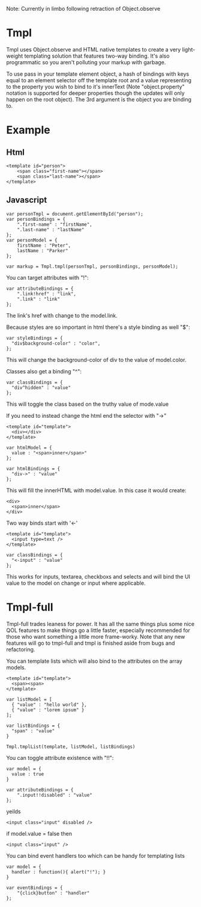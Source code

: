 Note: Currently in limbo following retraction of Object.observe

Tmpl
====

Tmpl uses Object.observe and HTML native templates to create a very light-weight templating solution that features two-way binding.  It's also programmatic so you aren't polluting your markup with garbage.

To use pass in your template element object, a hash of bindings with keys equal to an element selector off the template root and a value representing to the property you wish to bind to it's innerText (Note "object.property" notation is supported for deeper properties though the updates will only happen on the root object).  The 3rd argument is the object you are binding to.

Example
=======

Html
----

```
<template id="person">
	<span class="first-name"></span>
	<span class="last-name"></span>
</template>
```

Javascript
----------

```
var personTmpl = document.getElementById("person");
var personBindings = {
	".first-name" : "firstName",
	".last-name" : "lastName"
};
var personModel = {
	firstName : "Peter",
	lastName : "Parker"
};

var markup = Tmpl.tmpl(personTmpl, personBindings, personModel);
```

You can target attributes with "!":

```
var attributeBindings = {
	".link!href" : "link",
	".link" : "link"
};
```

The link's href with change to the model.link.

Because styles are so important in html there's a style binding as well "$":

```
var styleBindings = {
  "div$background-color" : "color",
};
```

This will change the background-color of div to the value of model.color.

Classes also get a binding "^":

```
var classBindings = {
  "div^hidden" : "value"
};
```

This will toggle the class based on the truthy value of mode.value

If you need to instead change the html end the selector with "->"

```
<template id="template">
  <div></div>
</template>

var htmlModel = {
  value : "<span>inner</span>"
};

var htmlBindings = {
  "div->" : "value"
};
```

This will fill the innerHTML with model.value. In this case it would create:

```
<div>
  <span>inner</span>
</div>
```

Two way binds start with '<\-'

```
<template id="template">
  <input type=text />
</template>

var classBindings = {
  "<-input" : "value"
};
```

This works for inputs, textarea, checkboxs and selects and will bind the UI value to the model on change or input where applicable.

Tmpl-full
=========

Tmpl-full trades leaness for power.  It has all the same things plus some nice QOL features to make things go a little faster, especially recommended for those who want something a little more frame-worky.
Note that any new features will go to tmpl-full and tmpl is finished aside from bugs and refactoring.

You can template lists which will also bind to the attributes on the array models.

```
<template id="template">
  <span><span>
</template>

var listModel = [
  { "value" : "hello world" },
  { "value" : "lorem ipsum" }
];

var listBindings = {
  "span" : "value"
}

Tmpl.tmplList(template, listModel, listBindings)
```

You can toggle attribute existence with "!!":

```
var model = {
  value : true
}

var attributeBindings = {
	".input!!disabled" : "value"
};
```

yeilds

```
<input class="input" disabled />
```

if model.value = false then

```
<input class="input" />
```

You can bind event handlers too which can be handy for templating lists

```
var model = {
  handler : function(){ alert("!"); }
}

var eventBindings = {
	"{click}button" : "handler"
};
